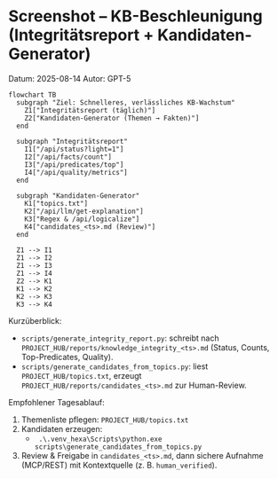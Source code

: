 # Screenshot – KB-Beschleunigung (Integritätsreport + Kandidaten-Generator)

Datum: 2025-08-14
Autor: GPT-5

```mermaid
flowchart TB
  subgraph "Ziel: Schnelleres, verlässliches KB-Wachstum"
    Z1["Integritätsreport (täglich)"]
    Z2["Kandidaten-Generator (Themen → Fakten)"]
  end

  subgraph "Integritätsreport"
    I1["/api/status?light=1"]
    I2["/api/facts/count"]
    I3["/api/predicates/top"]
    I4["/api/quality/metrics"]
  end

  subgraph "Kandidaten-Generator"
    K1["topics.txt"]
    K2["/api/llm/get-explanation"]
    K3["Regex & /api/logicalize"]
    K4["candidates_<ts>.md (Review)"]
  end

  Z1 --> I1
  Z1 --> I2
  Z1 --> I3
  Z1 --> I4
  Z2 --> K1
  K1 --> K2
  K2 --> K3
  K3 --> K4
```

Kurzüberblick:
- `scripts/generate_integrity_report.py`: schreibt nach `PROJECT_HUB/reports/knowledge_integrity_<ts>.md` (Status, Counts, Top-Predicates, Quality).
- `scripts/generate_candidates_from_topics.py`: liest `PROJECT_HUB/topics.txt`, erzeugt `PROJECT_HUB/reports/candidates_<ts>.md` zur Human-Review.

Empfohlener Tagesablauf:
1. Themenliste pflegen: `PROJECT_HUB/topics.txt`
2. Kandidaten erzeugen:
   - ` .\.venv_hexa\Scripts\python.exe scripts\generate_candidates_from_topics.py`
3. Review & Freigabe in `candidates_<ts>.md`, dann sichere Aufnahme (MCP/REST) mit Kontextquelle (z. B. `human_verified`).
